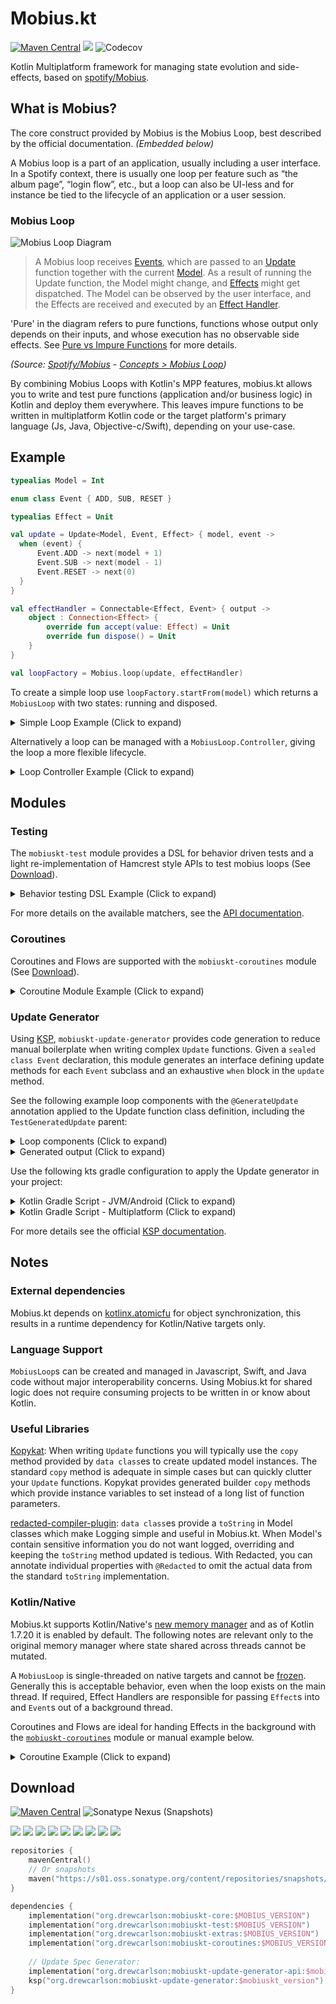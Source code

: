 # Mobius.kt

[![Maven Central](https://img.shields.io/maven-central/v/org.drewcarlson/mobiuskt-core-jvm?label=maven&color=blue)](https://search.maven.org/search?q=g:org.drewcarlson%20a:mobiuskt-*)
![](https://github.com/DrewCarlson/mobius.kt/workflows/Tests/badge.svg)
![Codecov](https://img.shields.io/codecov/c/github/drewcarlson/mobius.kt?token=7DKJUD60BO)

Kotlin Multiplatform framework for managing state evolution and side-effects, based on [spotify/Mobius](https://github.com/spotify/mobius).

## What is Mobius?

The core construct provided by Mobius is the Mobius Loop, best described by the official documentation. _(Embedded below)_

A Mobius loop is a part of an application, usually including a user interface.
In a Spotify context, there is usually one loop per feature such as “the album page”, “login flow”, etc., but a loop can also be UI-less and for instance be tied to the lifecycle of an application or a user session.

### Mobius Loop

![Mobius Loop Diagram](https://raw.githubusercontent.com/wiki/spotify/mobius/mobius-diagram.png)

> A Mobius loop receives [Events](https://github.com/spotify/mobius/wiki/Event), which are passed to an [Update](https://github.com/spotify/mobius/wiki/Update) function together with the current [Model](https://github.com/spotify/mobius/wiki/Model).
> As a result of running the Update function, the Model might change, and [Effects](https://github.com/spotify/mobius/wiki/Effect) might get dispatched.
> The Model can be observed by the user interface, and the Effects are received and executed by an [Effect Handler](https://github.com/spotify/mobius/wiki/Effect-Handler).

'Pure' in the diagram refers to pure functions, functions whose output only depends on their inputs, and whose execution has no observable side effects.
See [Pure vs Impure Functions](https://github.com/spotify/mobius/wiki/Pure-vs-Impure-Functions) for more details.

_(Source: [Spotify/Mobius](https://github.com/spotify/mobius/) - [Concepts > Mobius Loop](https://github.com/spotify/mobius/wiki/Concepts/66d6eef10cd91002f780e141d71dd57e6adebe78#mobius-loop))_

By combining Mobius Loops with Kotlin's MPP features, mobius.kt allows you to write and test pure functions (application and/or business logic) in Kotlin and deploy them everywhere.
This leaves impure functions to be written in multiplatform Kotlin code or the target platform's primary language (Js, Java, Objective-c/Swift), depending on your use-case.

## Example

```kotlin
typealias Model = Int

enum class Event { ADD, SUB, RESET }

typealias Effect = Unit

val update = Update<Model, Event, Effect> { model, event ->
  when (event) {
      Event.ADD -> next(model + 1)
      Event.SUB -> next(model - 1)
      Event.RESET -> next(0)
  }
}

val effectHandler = Connectable<Effect, Event> { output ->
    object : Connection<Effect> {
        override fun accept(value: Effect) = Unit
        override fun dispose() = Unit
    }
}

val loopFactory = Mobius.loop(update, effectHandler)
```

To create a simple loop use `loopFactory.startFrom(model)` which returns a `MobiusLoop` with two states: running and disposed.

<details>
<summary>Simple Loop Example (Click to expand)</summary>

```kotlin
val loop = loopFactory.startFrom(0)

val observerRef: Disposable = loop.observer { model ->
   println("Model: $model")
}

loop.dispatchEvent(Event.ADD)   // Model: 1
loop.dispatchEvent(Event.ADD)   // Model: 2
loop.dispatchEvent(Event.RESET) // Model: 0
loop.dispatchEvent(Event.SUB)   // Model: -1

loop.dispose()
```
</details>

Alternatively a loop can be managed with a `MobiusLoop.Controller`, giving the loop a more flexible lifecycle.

<details>
<summary>Loop Controller Example (Click to expand)</summary>

```kotlin
val loopController = Mobius.controller(loopFactory, 0)

loopController.connect { output ->
    buttonAdd.onClick { output.accept(Event.ADD) }
    buttonSub.onClick { output.accept(Event.SUB) }
    buttonReset.onClick { output.accept(Event.RESET) }
    
    object : Consumer<Model> {
        override fun accept(value: Model) {
            println(value.toString())
        }
     
        override fun dispose() {
            buttonAdd.removeOnClick()
            buttonSub.removeOnClick()
            buttonReset.removeOnClick()
        }
    }
}

loopController.start()

loopController.dispatchEvent(Event.ADD)   // Output: 1
loopController.dispatchEvent(Event.ADD)   // Output: 2
loopController.dispatchEvent(Event.RESET) // Output: 0
loopController.dispatchEvent(Event.SUB)   // Output: -1

loopController.stop()

// Loop could be started again with `loopController.start()`

loopController.disconnect()
```
</details>

## Modules

### Testing

The `mobiuskt-test` module provides a DSL for behavior driven tests and a light re-implementation of Hamcrest style APIs to test mobius loops (See [Download](#Download)).

<details>
<summary>Behavior testing DSL Example (Click to expand)</summary>

```kotlin
// Note that `update` is from the README example above
UpdateSpec(update)
    .given(0) // given model of 0
    .whenEvent(Event.ADD) // when Event.Add occurs
    .then(assertThatNext(hasModel())) // assert the Next object contains any model
// No AssertionError, test passed.

UpdateSpec(update)
    .given(0)
    .whenEvent(Event.ADD)
    .then(assertThatNext(hasModel(-1)))
// AssertionError: expected -1 but received 1, test failed.
```
</details>

For more details on the available matchers, see the [API documentation](https://drewcarlson.github.io/mobius.kt/mobiuskt-test/kt.mobius.test/-next-matchers/index.html).

### Coroutines

Coroutines and Flows are supported with the `mobiuskt-coroutines` module (See [Download](#Download)).

<details>
<summary>Coroutine Module Example (Click to expand)</summary>

```kotlin
val effectHandler = subtypeEffectHandler<Effect, Event> {
     // suspend () -> Unit
     addAction<Effect.SubType1> { }

     // suspend (Effect) -> Unit
     addConsumer<Effect.SubType2> { effect -> } 

     // suspend (Effect) -> Event
     addFunction<Effect.SubType3> { effect -> Event.Result() }

     // FlowCollector<Event>.(Effect) -> Unit
     addValueCollector<Effect.SubType4> { effect ->
         emit(Event.Result())
         emitAll(createEventFlow())
     }

     addLatestValueCollector<Effect.SubType5> {
         // Like `addValueCollector` but cancels the previous
         // running work when a new Effect instance arrives.
     }

     // Transform Flow<Effect> into Flow<Event>
     addTransformer<Effect.SubType6> { effects ->
         effects.map { effect -> Event.Result() }
     }
}

val loopFactory = FlowMobius.loop(update, effectHandler)
```
</details>


### Update Generator

Using [KSP](https://github.com/google/ksp/), `mobiuskt-update-generator` provides code generation to reduce manual boilerplate when writing complex `Update` functions.
Given a `sealed class Event` declaration, this module generates an interface defining update methods for each `Event` subclass and an exhaustive `when` block in the `update` method.

See the following example loop components with the `@GenerateUpdate` annotation applied to the Update function class definition, including the `TestGeneratedUpdate` parent:
<details>
<summary>Loop components (Click to expand)</summary>

```kotlin
data class TestModel(
    val counter: Int,
)

sealed class TestEvent {
    object Increment : TestEvent()
    object Decrement : TestEvent()
    data class SetValue(val newCounter: Int) : TestEvent()
}

sealed class TestEffect {}

@GenerateUpdate
object TestUpdate : Update<TestModel, TestEvent, TestEffect>, TestGeneratedUpdate {
  // ...
}
```
</details>

<details>
<summary>Generated output (Click to expand)</summary>

```kotlin
interface TestGeneratedUpdate : Update<TestModel, TestEvent, TestEffect> {
    override fun update(model: TestModel, event: TestEvent): Next<TestModel, TestEffect> {
        return when (event) {
            TestEvent.Increment -> increment(model)
            TestEvent.Decrement -> decrement(model)
            is TestEvent.SetValue -> setValue(model, event)
        }
    }
    
    fun increment(model: TestModel): Next<TestModel, TestEffect>
    
    fun decrement(model: TestModel): Next<TestModel, TestEffect>
    
    fun setValue(model: TestModel, event: TestEvent.SetValue): Next<TestModel, TestEffect>
}
```
</details>

Use the following kts gradle configuration to apply the Update generator in your project:

<details>
<summary>Kotlin Gradle Script - JVM/Android (Click to expand)</summary>

```kotlin
plugins {
    kotlin("jvm") // or kotlin("android")
    id("com.google.devtools.ksp") version "<KSP-Version>"
}

kotlin {
    sourceSets.main {
        kotlin.srcDir("build/generated/ksp/$name/kotlin")
    }
}

dependencies {
    implementation("org.drewcarlson:mobiuskt-update-generator-api:$mobiuskt_version")
    ksp("org.drewcarlson:mobiuskt-update-generator:$mobiuskt_version")
}
```
</details>

<details>
<summary>Kotlin Gradle Script - Multiplatform (Click to expand)</summary>

```kotlin
plugins {
    kotlin("multiplatform")
    id("com.google.devtools.ksp") version "<KSP-Version>"
}

kotlin {
    sourceSets {
        val commonMain by getting {
            kotlin.srcDir("build/generated/ksp/$name/kotlin")
            dependencies {
                implementation("org.drewcarlson:mobiuskt-update-generator-api:$mobiuskt_version")
            }
        }
    }
}

// Note this must be in a top-level `dependencies` block, not `kotlin { sourceSets { .. } }`
dependencies {
    add("kspMetadata", "org.drewcarlson:mobiuskt-update-generator:$mobiuskt_version")
}

// This hack ensures that when compiling for any target, your `commonMain`
// sources are scanned and code is generated to `build/generated/ksp/commonMain`
// instead of a directory for the specific target.
// See https://github.com/google/ksp/issues/567#issuecomment-955035157
tasks.withType<org.jetbrains.kotlin.gradle.dsl.KotlinCompile<*>>().all {
    if (name != "kspKotlinMetadata") {
        dependsOn("kspKotlinMetadata")
    }
}
```
</details>

For more details see the official [KSP documentation](https://github.com/google/ksp/blob/main/docs/kmp.md).


## Notes

### External dependencies

Mobius.kt depends on [kotlinx.atomicfu](https://github.com/Kotlin/kotlinx.atomicfu) for object synchronization, this results in a runtime dependency for Kotlin/Native targets only.

### Language Support

`MobiusLoop`s can be created and managed in Javascript, Swift, and Java code without major interoperability concerns.
Using Mobius.kt for shared logic does not require consuming projects to be written in or know about Kotlin.

### Useful Libraries

[Kopykat](https://github.com/kopykat-kt/kopykat): When writing `Update` functions you will typically use the `copy` method
provided by `data class`es to create updated model instances.  The standard `copy` method is adequate in simple cases but
can quickly clutter your `Update` functions.  Kopykat provides generated builder `copy` methods which provide instance
variables to set instead of a long list of function parameters.

[redacted-compiler-plugin](https://github.com/ZacSweers/redacted-compiler-plugin):
`data class`es provide a `toString` in Model classes which make Logging simple and useful in Mobius.kt.
When Model's contain sensitive information you do not want logged, overriding and keeping the `toString` method updated
is tedious.  With Redacted, you can annotate individual properties with `@Redacted` to omit the actual data from the
standard `toString` implementation.

### Kotlin/Native

Mobius.kt supports Kotlin/Native's [new memory manager](https://blog.jetbrains.com/kotlin/2021/08/try-the-new-kotlin-native-memory-manager-development-preview/) and as of Kotlin 1.7.20 it is enabled by default.
The following notes are relevant only to the original memory manager where state shared across threads cannot be mutated.

A `MobiusLoop` is single-threaded on native targets and cannot be [frozen](https://kotlinlang.org/docs/native-immutability.html).
Generally this is acceptable behavior, even when the loop exists on the main thread.
If required, Effect Handlers are responsible for passing `Effect`s into and `Event`s out of a background thread.

Coroutines and Flows are ideal for handing Effects in the background with the [`mobiuskt-coroutines`](#Coroutines) module or manual example below.

<details>
<summary>Coroutine Example (Click to expand)</summary>

```kotlin
Connectable<Effect, Event> { output: Consumer<Event> ->
    object : Connection<Effect> {
        // Use a dispatcher for the Loop's thread, i.e. Dispatcher.Main
        private val scope = CoroutineScope(Dispatchers.Main + SupervisorJob())

        private val effectFlow = MutableSharedFlow<Effect.Subtype2>(
            onBufferOverflow = BufferOverflow.SUSPEND
        )
     
        init {
            effectFlow
                 .debounce(200)
                 .mapLatest { effect -> handleSubtype2(effect) }
                 .onEach { event -> output.accept(event) }
                 .launchIn(scope)
        }

        override fun accept(value: Effect) {
            scope.launch {
                when (value) {
                    is Effect.Subtype1 -> output.accept(handleSubtype1(value))
                    is Effect.Subtype2 -> effectFlow.emit(value)
                }
            }
        }
     
        override fun dispose() {
            scope.cancel()
        }
     
        private suspend fun handleSubtype1(effect: Effect.Subtype1): Event {
            return withContext(Dispatcher.Default) {
                // Captured variables are automatically frozen, DO NOT access `output` here!
                try {
                    val result = longRunningSuspendFun(effect.data)
                    Event.Success(result)
                } catch (e: Throwable) {
                    Event.Error(e)
                }
            }
        }
     
        private suspend fun handleSubtype2(effect: Effect.Subtype2): Event {
            return withDispatcher(Dispatcher.Default) {
                try {
                    val result = throttledSuspendFun(effect.data)
                    Event.Success(result)
                } catch (e: Throwable) {
                    Event.Error(e)
                }
            }
        }
    }
}
```
</details>

## Download

[![Maven Central](https://img.shields.io/maven-central/v/org.drewcarlson/mobiuskt-core-jvm?label=maven&color=blue)](https://search.maven.org/search?q=g:org.drewcarlson%20a:mobiuskt-*)
![Sonatype Nexus (Snapshots)](https://img.shields.io/nexus/s/org.drewcarlson/mobiuskt-core-jvm?server=https%3A%2F%2Fs01.oss.sonatype.org)

![](https://img.shields.io/static/v1?label=&message=Platforms&color=grey)
![](https://img.shields.io/static/v1?label=&message=Js&color=blue)
![](https://img.shields.io/static/v1?label=&message=Jvm&color=blue)
![](https://img.shields.io/static/v1?label=&message=Linux&color=blue)
![](https://img.shields.io/static/v1?label=&message=macOS&color=blue)
![](https://img.shields.io/static/v1?label=&message=Windows&color=blue)
![](https://img.shields.io/static/v1?label=&message=iOS&color=blue)
![](https://img.shields.io/static/v1?label=&message=tvOS&color=blue)
![](https://img.shields.io/static/v1?label=&message=watchOS&color=blue)

```kotlin
repositories {
    mavenCentral()
    // Or snapshots
    maven("https://s01.oss.sonatype.org/content/repositories/snapshots/")
}

dependencies {
    implementation("org.drewcarlson:mobiuskt-core:$MOBIUS_VERSION")
    implementation("org.drewcarlson:mobiuskt-test:$MOBIUS_VERSION")
    implementation("org.drewcarlson:mobiuskt-extras:$MOBIUS_VERSION")
    implementation("org.drewcarlson:mobiuskt-coroutines:$MOBIUS_VERSION")
    
    // Update Spec Generator:
    implementation("org.drewcarlson:mobiuskt-update-generator-api:$mobiuskt_version")
    ksp("org.drewcarlson:mobiuskt-update-generator:$mobiuskt_version")
}
```
